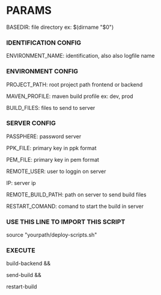 
# PARAMS
BASEDIR: file directory ex: $(dirname "$0")

### IDENTIFICATION CONFIG
ENVIRONMENT_NAME: identification, also also logfile name

### ENVIRONMENT CONFIG
PROJECT_PATH: root project path frontend or backend

MAVEN_PROFILE: maven build profile ex: dev, prod

BUILD_FILES: files to send to server

### SERVER CONFIG
PASSPHERE: password server

PPK_FILE: primary key in ppk format

PEM_FILE: primary key in pem format

REMOTE_USER: user to loggin on server

IP: server ip

REMOTE_BUILD_PATH: path on server to send build files

RESTART_COMAND: comand to start the build in server


### USE THIS LINE TO IMPORT THIS SCRIPT
source "yourpath/deploy-scripts.sh"

### EXECUTE
build-backend &&

send-build && 

restart-build 
